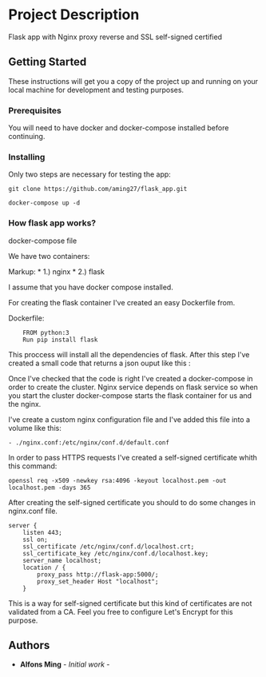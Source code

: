 # Project Description

Flask app with Nginx proxy reverse and SSL self-signed certified

## Getting Started

These instructions will get you a copy of the project up and running on your local machine for development and testing purposes. 

### Prerequisites

You will need to have docker and docker-compose installed before continuing.



### Installing

Only two steps are necessary for testing the app:

```
git clone https://github.com/aming27/flask_app.git

docker-compose up -d
```


### How flask app works?

docker-compose file

We have two containers:

Markup: * 1.) nginx
  	* 2.) flask

I assume that you have docker compose installed.

For creating the flask container I've created an easy Dockerfile from.

Dockerfile:

```
    FROM python:3
    Run pip install flask

```

This proccess will install all the dependencies of flask. 
After this step I've created a small code that returns a json ouput like this :

Once I've checked that the code is right I've created a docker-compose in order to create the cluster. Nginx service depends on flask service so when you start the cluster docker-compose starts the flask container for us and the nginx.

I've create a custom nginx configuration file and I've added this file into a volume like this:

    - ./nginx.conf:/etc/nginx/conf.d/default.conf

In order to pass HTTPS requests I've created a self-signed certificate whith this command:

```
openssl req -x509 -newkey rsa:4096 -keyout localhost.pem -out localhost.pem -days 365
```
After creating the self-signed certificate you should to do some changes in nginx.conf file.

```
server {
    listen 443;
    ssl on;
    ssl_certificate /etc/nginx/conf.d/localhost.crt;
    ssl_certificate_key /etc/nginx/conf.d/localhost.key;
    server_name localhost;
    location / {
        proxy_pass http://flask-app:5000/;
        proxy_set_header Host "localhost";
    }

```
This is a way for self-signed certificate but this kind of certificates are not validated from a CA. Feel you free to configure Let's Encrypt for this purpose.

## Authors

* **Alfons Ming** - *Initial work* - 




